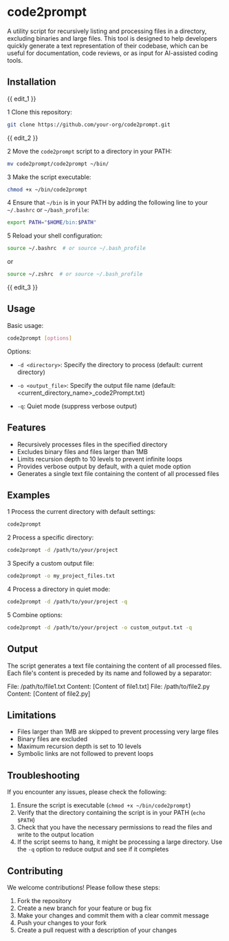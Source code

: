 # code2prompt

A utility script for recursively listing and processing files in a directory, excluding binaries and large files. This tool is designed to help developers quickly generate a text representation of their codebase, which can be useful for documentation, code reviews, or as input for AI-assisted coding tools.

## Installation

{{ edit_1 }}

1 Clone this repository:

```bash
git clone https://github.com/your-org/code2prompt.git
```

{{ edit_2 }}

2 Move the `code2prompt` script to a directory in your PATH:

```bash
mv code2prompt/code2prompt ~/bin/
```

3 Make the script executable:

```bash
chmod +x ~/bin/code2prompt
```

4 Ensure that `~/bin` is in your PATH by adding the following line to your `~/.bashrc` or `~/bash_profile`:

```bash
export PATH="$HOME/bin:$PATH"
```

5 Reload your shell configuration:

```bash
source ~/.bashrc  # or source ~/.bash_profile
```

or

```bash
source ~/.zshrc  # or source ~/.bash_profile
```

{{ edit_3 }}

## Usage

Basic usage:

```bash
code2prompt [options]
```

Options:

- `-d <directory>`: Specify the directory to process (default: current directory)

- `-o <output_file>`: Specify the output file name (default: <current_directory_name>_code2Prompt.txt)
- `-q`: Quiet mode (suppress verbose output)

## Features

- Recursively processes files in the specified directory
- Excludes binary files and files larger than 1MB
- Limits recursion depth to 10 levels to prevent infinite loops
- Provides verbose output by default, with a quiet mode option
- Generates a single text file containing the content of all processed files

## Examples

1 Process the current directory with default settings:

```bash
code2prompt
```

2 Process a specific directory:

```bash
code2prompt -d /path/to/your/project
```

3 Specify a custom output file:

```bash
code2prompt -o my_project_files.txt
```

4 Process a directory in quiet mode:

```bash
code2prompt -d /path/to/your/project -q
```

5 Combine options:

```bash
code2prompt -d /path/to/your/project -o custom_output.txt -q
```

## Output

The script generates a text file containing the content of all processed files. Each file's content is preceded by its name and followed by a separator:

File: /path/to/file1.txt
Content:
[Content of file1.txt]
File: /path/to/file2.py
Content:
[Content of file2.py]

## Limitations

- Files larger than 1MB are skipped to prevent processing very large files
- Binary files are excluded
- Maximum recursion depth is set to 10 levels
- Symbolic links are not followed to prevent loops

## Troubleshooting

If you encounter any issues, please check the following:

1. Ensure the script is executable (`chmod +x ~/bin/code2prompt`)
2. Verify that the directory containing the script is in your PATH (`echo $PATH`)
3. Check that you have the necessary permissions to read the files and write to the output location
4. If the script seems to hang, it might be processing a large directory. Use the `-q` option to reduce output and see if it completes

## Contributing

We welcome contributions! Please follow these steps:

1. Fork the repository
2. Create a new branch for your feature or bug fix
3. Make your changes and commit them with a clear commit message
4. Push your changes to your fork
5. Create a pull request with a description of your changes
